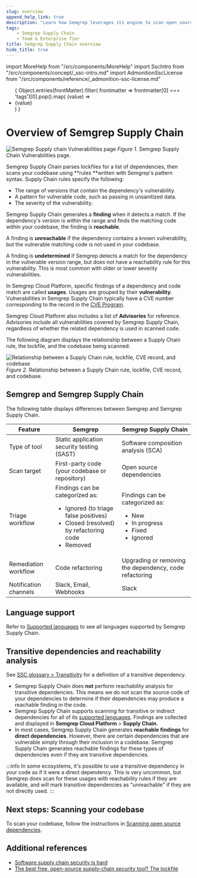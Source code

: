 ```yaml
---
slug: overview 
append_help_link: true
description: "Learn how Semgrep leverages its engine to scan open source dependencies with high-signal rules."
tags:
    - Semgrep Supply Chain
    - Team & Enterprise Tier
title: Semgrep Supply Chain overview
hide_title: true
---
```


import MoreHelp from "/src/components/MoreHelp"
import SscIntro from "/src/components/concept/_ssc-intro.md"
import AdmonitionSscLicense from "/src/components/reference/_admonition-ssc-license.md"

<ul id="tag__badge-list">
{
Object.entries(frontMatter).filter(
    frontmatter => frontmatter[0] === 'tags')[0].pop().map(
    (value) => <li class='tag__badge-item'>{value}</li> )
}
</ul>

# Overview of Semgrep Supply Chain

<SscIntro />

<AdmonitionSscLicense />

![Semgrep Supply chain Vulnerabilities page](/img/sc-vulns.png)
_Figure 1_. Semgrep Supply Chain Vulnerabilities page.

Semgrep Supply Chain parses lockfiles for a list of dependencies, then scans your codebase using **rules **written with Semgrep's pattern syntax. Supply Chain rules specify the following:

* The range of versions that contain the dependency's vulnerability.
* A pattern for vulnerable code, such as passing in unsanitized data.
* The severity of the vulnerability.

Semgrep Supply Chain generates a **finding** when it detects a match. If the dependency's version is within the range and finds the matching code within your codebase, the finding is **reachable**.

A finding is **unreachable** if the dependency contains a known vulnerability, but the vulnerable matching code is not used in your codebase.

A finding is **undetermined** if Semgrep detects a match for the dependency in the vulnerable version range, but does not have a reachability rule for this vulnerability. This is most common with older or lower severity vulnerabilities.

In Semgrep Cloud Platform, specific findings of a dependency and code match are called **usages**. Usages are grouped by their **vulnerability**. Vulnerabilities in Semgrep Supply Chain typically have a CVE number corresponding to the record in the [CVE Program](https://www.cve.org/About/Overview).

Semgrep Cloud Platform also includes a list of **Advisories** for reference. Advisories include all vulnerabilities covered by Semgrep Supply Chain, regardless of whether the related dependency is used in scanned code.

The following diagram displays the relationship between a Supply Chain rule, the lockfile, and the codebase being scanned:

![Relationship between a Supply Chain rule, lockfile, CVE record, and codebase](/img/sc-reachability-analysis.png)
_Figure 2_. Relationship between a Supply Chain rule, lockfile, CVE record, and codebase.

## Semgrep and Semgrep Supply Chain

The following table displays differences between Semgrep and Semgrep Supply Chain.

<table>
<thead><tr>
   <th>Feature</th>
   <th>Semgrep</th>
   <th>Semgrep Supply Chain</th>
</tr></thead>
<tbody><tr>
   <td>Type of tool</td>
   <td>Static application security testing (SAST)</td>
   <td>Software composition analysis (SCA)</td>
  </tr>
  <tr>
   <td>Scan target
   </td>
   <td>First-party code (your codebase or repository)
   </td>
   <td>Open source dependencies 
   </td>
  </tr>
  <tr>
   <td>Triage workflow
   </td>
   <td>Findings can be categorized as:
<ul>
<li>Ignored (to triage false positives)</li>
<li>Closed (resolved) by refactoring code</li>
<li>Removed</li>
</ul>
   </td>
   <td>Findings can be categorized as:
<ul>
<li>New</li>
<li>In progress</li>
<li>Fixed</li>
<li>Ignored</li>
</ul>
   </td>
  </tr>
  <tr>
   <td>Remediation workflow
   </td>
   <td>Code refactoring
   </td>
   <td>Upgrading or removing the dependency, code refactoring
   </td>
  </tr>
  <tr>
   <td>Notification channels
   </td>
   <td>Slack, Email, Webhooks
   </td>
   <td>Slack
   </td>
  </tr></tbody>
</table>

## Language support

Refer to [Supported languages](/docs/supported-languages#semgrep-supply-chain) to see all languages supported by Semgrep Supply Chain.

## Transitive dependencies and reachability analysis

See [SSC glossary > Transitivity](/docs/semgrep-supply-chain/glossary/#transitive-or-indirect-dependency) for a definition of a transitive dependency.

* Semgrep Supply Chain does **not** perform reachability analysis for transitive dependencies. This means we do not scan the source code of your dependencies to determine if their dependencies may produce a reachable finding in the code.
* Semgrep Supply Chain supports scanning for transitive or indirect dependencies for all of its [supported languages](/docs/supported-languages#semgrep-supply-chain). Findings are collected and displayed in **Semgrep Cloud Platform** > **Supply Chain**.
* In most cases, Semgrep Supply Chain generates **reachable findings** for **direct dependencies**. However, there are certain dependencies that are vulnerable simply through their inclusion in a codebase. Semgrep Supply Chain generates reachable findings for these types of dependencies even if they are transitive dependencies.

:::info
In some ecosystems, it's possible to use a transitive dependency in your code as if it were a direct dependency. This is very uncommon, but Semgrep does scan for these usages with reachability rules if they are available, and will mark transitive dependencies as "unreachable" if they are not directly used.
:::

## Next steps: Scanning your codebase

To scan your codebase, follow the instructions in [Scanning open source dependencies](/semgrep-supply-chain/getting-started).

## Additional references

* [Software supply chain security is hard](https://r2c.dev/blog/2022/software-supply-chain-security-is-hard/)
* [The best free, open-source supply-chain security tool? The lockfile](https://r2c.dev/blog/2022/the-best-free-open-source-supply-chain-tool-the-lockfile/)

<MoreHelp />
